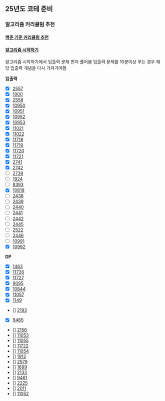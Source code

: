 ## 25년도 코테 준비

### 알고리즘 커리큘럼 추천

#### [백준 기준 커리큘럼 추천](https://dev-dain.tistory.com/155)

#### [알고리즘 시작하기](https://plzrun.tistory.com/entry/%EC%95%8C%EA%B3%A0%EB%A6%AC%EC%A6%98-%EB%AC%B8%EC%A0%9C%ED%92%80%EC%9D%B4PS-%EC%8B%9C%EC%9E%91%ED%95%98%EA%B8%B0)


알고리즘 시작하기에서 입출력 문제 먼저 풀어봄
입출력 문제를 10분이상 푸는 경우 해당 입출력 개념을 다시 가져가야함

**입출력** 

- [x] [2557](https://boj.kr/2557)  
- [x] [1000](https://boj.kr/1000)  
- [x] [2558](https://boj.kr/2558)  
- [x] [10950](https://boj.kr/10950)  
- [x] [10951](https://boj.kr/10951)  
- [x] [10952](https://boj.kr/10952)  
- [x] [10953](https://boj.kr/10953)  
- [x] [11021](https://boj.kr/11021)  
- [x] [11022](https://boj.kr/11022)  
- [x] [11718](https://boj.kr/11718)  
- [x] [11719](https://boj.kr/11719)  
- [x] [11720](https://boj.kr/11720)  
- [x] [11721](https://boj.kr/11721)  
- [x] [2741](https://boj.kr/2741)  
- [x] [2742](https://boj.kr/2742)  
- [ ] [2739](https://boj.kr/2739)  
- [ ] [1924](https://boj.kr/1924)  
- [ ] [8393](https://boj.kr/8393)  
- [x] [10818](https://boj.kr/10818)  
- [ ] [2438](https://boj.kr/2438)  
- [ ] [2439](https://boj.kr/2439)  
- [ ] [2440](https://boj.kr/2440)  
- [ ] [2441](https://boj.kr/2441)  
- [ ] [2442](https://boj.kr/2442)  
- [ ] [2445](https://boj.kr/2445)  
- [ ] [2522](https://boj.kr/2522)  
- [ ] [2446](https://boj.kr/2446)  
- [ ] [10991](https://boj.kr/10991)  
- [x] [10992](https://boj.kr/10992)  

**DP**

- [x] [1463](https://boj.kr/1463)  
- [x] [11726](https://boj.kr/11726)  
- [x] [11727](https://boj.kr/11727)
- [x] [9095](https://boj.kr/9095)    
- [x] [10844](https://boj.kr/10844)  
- [x] [11057](https://boj.kr/11057)  
- [x] [1149](https://boj.kr/1149)  
- [] [2193](https://boj.kr/2193)  
- [x] [9465](https://boj.kr/9465)  
- [] [2156](https://boj.kr/2156)  
- [] [11053](https://boj.kr/11053)  
- [] [11055](https://boj.kr/11055)  
- [] [11722](https://boj.kr/11722)  
- [] [11054](https://boj.kr/11054)  
- [] [1912](https://boj.kr/1912)  
- [] [2579](https://boj.kr/2579)  
- [] [1699](https://boj.kr/1699)  
- [] [2133](https://boj.kr/2133)  
- [] [9461](https://boj.kr/9461)  
- [] [2225](https://boj.kr/2225)  
- [] [2011](https://boj.kr/2011)  
- [] [11052](https://boj.kr/11052)  